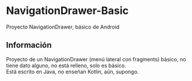# NavigationDrawer-Basic
Proyecto NavigationDrawer, básico de Android

## Información
Proyecto de un NavigationDrawer (menú lateral con fragments) básico, no tiene dato alguno, no está relleno, solo es básico.  
Está escrito en Java, no enseñan Kotlin, aún, supongo.